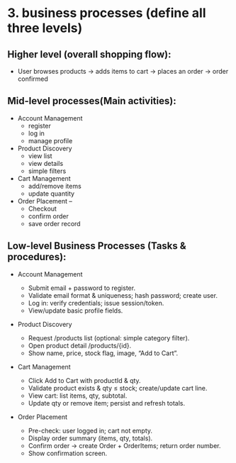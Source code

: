 # 3. business processes (define all three levels)
## Higher level (overall shopping flow):
   - User browses products → adds items to cart → places an order → order confirmed

## Mid-level processes(Main activities):
   - Account Management 
 		- register 
   		- log in 
	 	- manage profile
   - Product Discovery
 		- view list
   		- view details 
	 	- simple filters
   - Cart Management 
 		- add/remove items
   		- update quantity
   - Order Placement – 
 		- Checkout 
   		- confirm order 
	 	- save order record

## Low-level Business Processes (Tasks & procedures):
   - Account Management
     - Submit email + password to register.
	 - Validate email format & uniqueness; hash password; create user.
	 - Log in: verify credentials; issue session/token.
	 - View/update basic profile fields.

   - Product Discovery
	 - Request /products list (optional: simple category filter).
	 - Open product detail /products/{id}.
	 - Show name, price, stock flag, image, “Add to Cart”.

   - Cart Management
     - Click Add to Cart with productId & qty.
	 - Validate product exists & qty ≤ stock; create/update cart line.
	 - View cart: list items, qty, subtotal.
	 - Update qty or remove item; persist and refresh totals.

   - Order Placement
     - Pre-check: user logged in; cart not empty.
     - Display order summary (items, qty, totals).
     - Confirm order → create Order + OrderItems; return order number.
     - Show confirmation screen.
